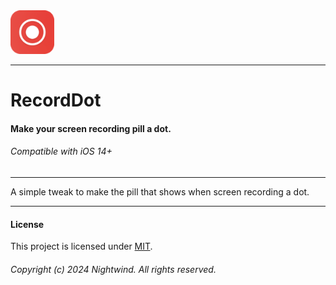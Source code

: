 <img width="70" style="border-radius:10px" src="recorddotprefs/Resources/icon@3.png">

---
# RecordDot
#### Make your screen recording pill a dot.
###### Compatible with iOS 14+
---

A simple tweak to make the pill that shows when screen recording a dot.

---

#### License
This project is licensed under [MIT](LICENSE).

###### Copyright (c) 2024 Nightwind. All rights reserved.
